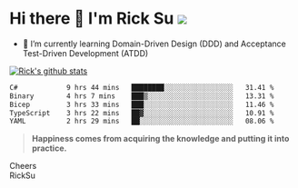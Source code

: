 # Hi there 👋 I'm Rick Su ![](https://komarev.com/ghpvc/?username=ricksu978)
<!--
**ricksu978/ricksu978** is a ✨ _special_ ✨ repository because its `README.md` (this file) appears on your GitHub profile.

Here are some ideas to get you started:

- 🔭 I’m currently working on ...
-->
- 🌱 I’m currently learning Domain-Driven Design (DDD) and Acceptance Test-Driven Development (ATDD)
<!--
- 👯 I’m looking to collaborate on ...
- 🤔 I’m looking for help with ...
- 💬 Ask me about ...
- 📫 How to reach me: ...
- 😄 Pronouns: ...
- ⚡ Fun fact: ...
-->
[![Rick's github stats](https://github-readme-stats.vercel.app/api?username=ricksu978&theme=dark)](https://github.com/ricksu978/ricksu978)

<!--START_SECTION:waka-->

```txt
C#            9 hrs 44 mins   ████████░░░░░░░░░░░░░░░░░   31.41 %
Binary        4 hrs 7 mins    ███▒░░░░░░░░░░░░░░░░░░░░░   13.31 %
Bicep         3 hrs 33 mins   ███░░░░░░░░░░░░░░░░░░░░░░   11.46 %
TypeScript    3 hrs 22 mins   ██▓░░░░░░░░░░░░░░░░░░░░░░   10.91 %
YAML          2 hrs 29 mins   ██░░░░░░░░░░░░░░░░░░░░░░░   08.06 %
```

<!--END_SECTION:waka-->

> **Happiness comes from acquiring the knowledge and putting it into practice.**

Cheers  
RickSu 
